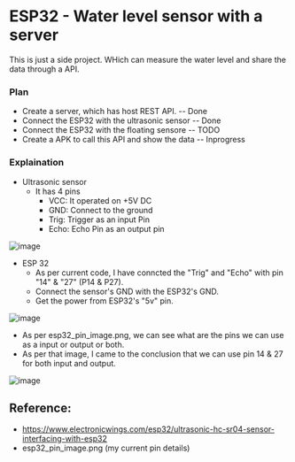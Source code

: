 # ESP32 - Water level sensor with a server
This is just a side project. WHich can measure the water level and share the data through a API.

### Plan
- Create a server, which has host REST API. -- Done
- Connect the ESP32 with the ultrasonic sensor -- Done
- Connect the ESP32 with the floating sensore -- TODO
- Create a APK to call this API and show the data -- Inprogress

### Explaination
- Ultrasonic sensor
  - It has 4 pins
    - VCC: It operated on +5V DC
    - GND: Connect to the ground
    - Trig: Trigger as an input Pin
    - Echo: Echo Pin as an output pin
      
![image](https://github.com/arun-singh-masillamony/esp32_api_server/assets/53141964/1a3ec572-3dce-4983-88f4-1c05ce2655fb)

- ESP 32
  - As per current code, I have conncted the "Trig" and "Echo" with pin "14" & "27"  (P14 & P27).
  - Connect the sensor's GND with the ESP32's GND.
  - Get the power from ESP32's "5v" pin.
    
![image](https://github.com/arun-singh-masillamony/esp32_api_server/assets/53141964/41f8ecbb-f8c5-4d5c-a653-6225a2c54830)

  - As per esp32_pin_image.png, we can see what are the pins we can use as a input or output or both.
  - As per that image, I came to the conclusion that we can use pin 14 & 27 for both input and output.
 
![image](https://github.com/arun-singh-masillamony/esp32_api_server/assets/53141964/95bc6233-0992-4be3-b17c-3fac5798f59f)


## Reference:
- https://www.electronicwings.com/esp32/ultrasonic-hc-sr04-sensor-interfacing-with-esp32
- esp32_pin_image.png (my current pin details)
